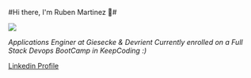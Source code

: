 #Hi there, I'm Ruben Martinez 👋#

![](https://media-exp1.licdn.com/dms/image/C4D03AQE884Wv3JDHiQ/profile-displayphoto-shrink_800_800/0/1595933415638?e=1617840000&v=beta&t=6JqPPw432KZfLKnx0uHWrDDcpw1NPIZ2xPt9575H1Ck)

*Applications Enginer at Giesecke & Devrient
Currently enrolled on a Full Stack Devops BootCamp in KeepCoding :)*

[Linkedin Profile](https://www.linkedin.com/in/rubenmartinezgomez/)
